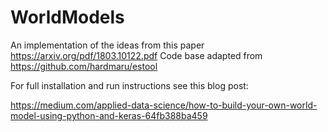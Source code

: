 # WorldModels
An implementation of the ideas from this paper https://arxiv.org/pdf/1803.10122.pdf
Code base adapted from https://github.com/hardmaru/estool

For full installation and run instructions see this blog post:

https://medium.com/applied-data-science/how-to-build-your-own-world-model-using-python-and-keras-64fb388ba459
